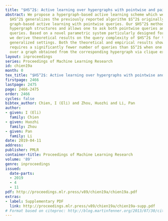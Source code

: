 ```yaml
---
title: "$HS^2$: Active learning over hypergraphs with pointwise and pairwise queries"
abstract: We propose a hypergraph-based active learning scheme which we term $HS^2$;
  $HS^2$ generalizes the previously reported algorithm $S^2$ originally proposed for
  graph-based active learning with pointwise queries. Our $HS^2$ method can accommodate
  hypergraph structures and allows one to ask both pointwise queries and pairwise
  queries. Based on a novel parametric system particularly designed for hypergraphs,
  we derive theoretical results on the query complexity of $HS^2$ for the above described
  generalized settings. Both the theoretical and empirical results show that $HS^2$
  requires a significantly fewer number of queries than $S^2$ when one uses $S^2$
  over a graph obtained from the corresponding hypergraph via clique expansion.
layout: inproceedings
series: Proceedings of Machine Learning Research
id: chien19a
month: 0
tex_title: "$HS^2$: Active learning over hypergraphs with pointwise and pairwise queries"
firstpage: 2466
lastpage: 2475
page: 2466-2475
order: 2466
cycles: false
bibtex_author: Chien, I (Eli) and Zhou, Huozhi and Li, Pan
author:
- given: I (Eli)
  family: Chien
- given: Huozhi
  family: Zhou
- given: Pan
  family: Li
date: 2019-04-11
address: 
publisher: PMLR
container-title: Proceedings of Machine Learning Research
volume: '89'
genre: inproceedings
issued:
  date-parts:
  - 2019
  - 4
  - 11
pdf: http://proceedings.mlr.press/v89/chien19a/chien19a.pdf
extras:
- label: Supplementary PDF
  link: http://proceedings.mlr.press/v89/chien19a/chien19a-supp.pdf
# Format based on citeproc: http://blog.martinfenner.org/2013/07/30/citeproc-yaml-for-bibliographies/
---
```

